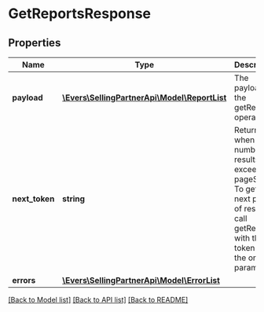 # GetReportsResponse

## Properties
Name | Type | Description | Notes
------------ | ------------- | ------------- | -------------
**payload** | [**\Evers\SellingPartnerApi\Model\ReportList**](ReportList.md) | The payload for the getReports operation. | [optional] 
**next_token** | **string** | Returned when the number of results exceeds pageSize. To get the next page of results, call getReports with this token as the only parameter. | [optional] 
**errors** | [**\Evers\SellingPartnerApi\Model\ErrorList**](ErrorList.md) |  | [optional] 

[[Back to Model list]](../README.md#documentation-for-models) [[Back to API list]](../README.md#documentation-for-api-endpoints) [[Back to README]](../README.md)


